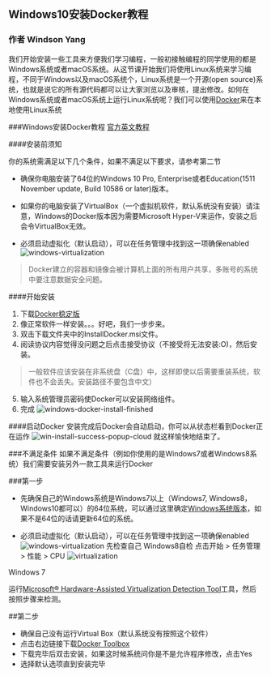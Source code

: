 ## Windows10安装Docker教程

### 作者 Windson Yang

我们开始安装一些工具来方便我们学习编程，一般初接触编程的同学使用的都是Windows系统或者macOS系统。从这节课开始我们将使用Linux系统来学习编程，不同于Windows以及macOS系统个，Linux系统是一个开源(open source)系统，也就是说它的所有源代码都可以让大家浏览以及审核，提出修改。如何在Windows系统或者macOS系统上运行Linux系统呢？我们可以使用[Docker](https://www.docker.com/)来在本地使用Linux系统

###Windows安装Docker教程
[官方英文教程](https://docs.docker.com/docker-for-windows/install/#download-docker-for-windows)

####安装前须知

你的系统需满足以下几个条件，如果不满足以下要求，请参考第二节

- 确保你电脑安装了64位的Windows 10 Pro, Enterprise或者Education(1511 November update, Build 10586 or later)版本。

- 如果你的电脑安装了VirtualBox（一个虚拟机软件，默认系统没有安装）请注意，Windows的Docker版本因为需要Microsoft Hyper-V来运作，安装之后会令VirtualBox无效。

- 必须启动虚拟化（默认启动），可以在任务管理中找到这一项确保enabled
![windows-virtualization]()

>Docker建立的容器和镜像会被计算机上面的所有用户共享，多账号的系统中要注意数据安全问题。

####开始安装

1. 下载[Docker稳定版](https://download.docker.com/win/stable/InstallDocker.msi)
2. 像正常软件一样安装。。。好吧，我们一步步来。
3. 双击下载文件夹中的InstallDocker.msi文件。
4. 阅读协议内容觉得没问题之后点击接受协议（不接受将无法安装:O)，然后安装。

>一般软件应该安装在非系统盘（C盘）中，这样即使以后需要重装系统，软件也不会丢失。安装路径不要包含中文）

5. 输入系统管理员密码使Docker可以安装网络组件。
6. 完成
![windows-docker-install-finished]()

####启动Docker
安装完成后Docker会自动启动，你可以从状态栏看到Docker正在运作
![win-install-success-popup-cloud]()
就这样愉快地结束了。

###不满足条件
如果不满足条件（例如你使用的是Windows7或者Windows8系统）我们需要安装另外一款工具来运行Docker

###第一步
- 先确保自己的Windows系统是Windows7以上（Windows7, Windows8，Windows10都可以）的64位系统，可以通过这里确定[Windows系统版本](https://support.microsoft.com/zh-cn/help/827218/how-to-determine-whether-a-computer-is-running-a-32-bit-version-or-64-bit-version-of-the-windows-operating-system)，如果不是64位的话请更新64位的系统。

- 必须启动虚拟化（默认启动），可以在任务管理中找到这一项确保enabled
![windows-virtualization]()
先检查自己
Windows8自检
点击开始 > 任务管理 > 性能 > CPU 
![virtualization]()

Windows 7

运行[Microsoft® Hardware-Assisted Virtualization Detection Tool](http://www.microsoft.com/en-us/download/details.aspx?id=592)工具，然后按照步骤来检测。


##第二步

- 确保自己没有运行Virtual Box（默认系统没有按照这个软件）
- 点击右边链接下载[Docker Toolbox]()
- 下载完毕后双击安装，如果这时候系统问你是不是允许程序修改，点击Yes
- 选择默认选项直到安装完毕

